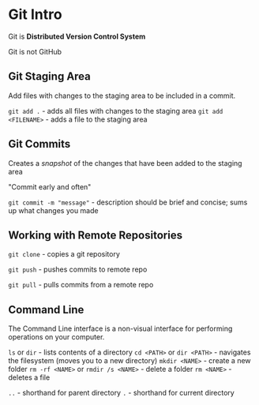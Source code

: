 # Git Intro

Git is **Distributed Version Control System**

Git is not GitHub

## Git Staging Area

Add files with changes to the staging area to be included in a commit.

`git add .` - adds all files with changes to the staging area
`git add <FILENAME>` - adds a file to the staging area

## Git Commits

Creates a _snapshot_ of the changes that have been added to the staging area

"Commit early and often"

`git commit -m "message"` - description should be brief and concise; sums up what changes you made

## Working with Remote Repositories

`git clone` - copies a git repository

`git push` - pushes commits to remote repo

`git pull` - pulls commits from a remote repo

## Command Line

The Command Line interface is a non-visual interface for performing operations on your computer.

`ls` or `dir` - lists contents of a directory
`cd <PATH>` or `dir <PATH>` - navigates the filesystem (moves you to a new directory)
`mkdir <NAME>` - create a new folder
`rm -rf <NAME>` or `rmdir /s <NAME>` - delete a folder
`rm <NAME>` - deletes a file

`..` - shorthand for parent directory
`.` - shorthand for current directory
